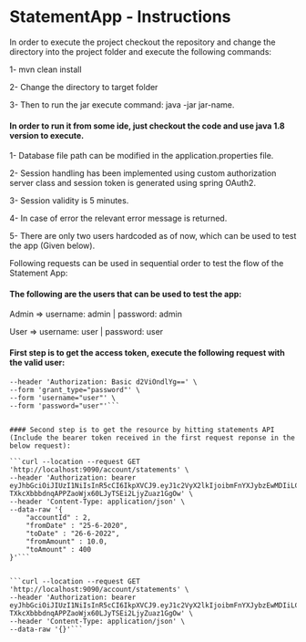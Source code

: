 # StatementApp - Instructions

In order to execute the project checkout the repository and change the directory into the project folder and execute the following commands:

  1- mvn clean install
  
  2- Change the directory to target folder
  
  3- Then to run the jar execute command: java -jar jar-name.
  

#### In order to run it from some ide, just checkout the code and use java 1.8 version to execute.
1- Database file path can be modified in the application.properties file.

2- Session handling has been implemented using custom authorization server class and session token is generated using spring OAuth2.

3- Session validity is 5 minutes.

4- In case of error the relevant error message is returned.

5- There are only two users hardcoded as of now, which can be used to test the app (Given below). 



Following requests can be used in sequential order to test the flow of the Statement App:

#### The following are the users that can be used to test the app:

Admin => username: admin  |   password: admin

User => username: user    |   password: user

#### First step is to get the access token, execute the following request with the valid user:

```curl --location --request POST 'http://localhost:9090/oauth/token' \
--header 'Authorization: Basic d2ViOndlYg==' \
--form 'grant_type="password"' \
--form 'username="user"' \
--form 'password="user"'```


#### Second step is to get the resource by hitting statements API (Include the bearer token received in the first request reponse in the below request):

```curl --location --request GET 'http://localhost:9090/account/statements' \
--header 'Authorization: bearer eyJhbGciOiJIUzI1NiIsInR5cCI6IkpXVCJ9.eyJ1c2VyX2lkIjoibmFnYXJybzEwMDIiLCJ1c2VyX25hbWUiOiJ1c2VyIiwic2NvcGUiOlsicmVhZCIsIndyaXRlIiwidHJ1c3QiXSwiZXhwIjoxNjU2MjY1MTgxLCJhdXRob3JpdGllcyI6WyJVU0VSIl0sImp0aSI6IjNlZDJmNjA2LTA5ZWYtNDI5Mi1hOGM5LTQxYzFjMTY4N2E1YiIsImNsaWVudF9pZCI6IndlYiJ9.-TXkcXbbbdnqAPPZaoWjx60LJyTSEi2LjyZuaz1GgOw' \
--header 'Content-Type: application/json' \
--data-raw '{
    "accountId" : 2,
    "fromDate" : "25-6-2020",
    "toDate" : "26-6-2022",
    "fromAmount" : 10.0,
    "toAmount" : 400
}'```


```curl --location --request GET 'http://localhost:9090/account/statements' \
--header 'Authorization: bearer eyJhbGciOiJIUzI1NiIsInR5cCI6IkpXVCJ9.eyJ1c2VyX2lkIjoibmFnYXJybzEwMDIiLCJ1c2VyX25hbWUiOiJ1c2VyIiwic2NvcGUiOlsicmVhZCIsIndyaXRlIiwidHJ1c3QiXSwiZXhwIjoxNjU2MjY1MTgxLCJhdXRob3JpdGllcyI6WyJVU0VSIl0sImp0aSI6IjNlZDJmNjA2LTA5ZWYtNDI5Mi1hOGM5LTQxYzFjMTY4N2E1YiIsImNsaWVudF9pZCI6IndlYiJ9.-TXkcXbbbdnqAPPZaoWjx60LJyTSEi2LjyZuaz1GgOw' \
--header 'Content-Type: application/json' \
--data-raw '{}'```



